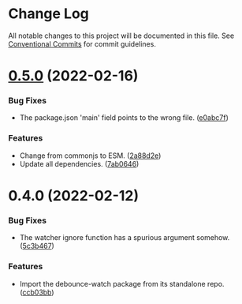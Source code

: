 # Change Log

All notable changes to this project will be documented in this file.
See [Conventional Commits](https://conventionalcommits.org) for commit guidelines.

# [0.5.0](https://github.com/bscotch/tools/compare/@bscotch/debounce-watch@0.4.0...@bscotch/debounce-watch@0.5.0) (2022-02-16)


### Bug Fixes

* The package.json 'main' field points to the wrong file. ([e0abc7f](https://github.com/bscotch/tools/commit/e0abc7fc8fe67e59355123ee524ecbd338c79116))


### Features

* Change from commonjs to ESM. ([2a88d2e](https://github.com/bscotch/tools/commit/2a88d2e22c14b946bc7df5d661e03af525719b51))
* Update all dependencies. ([7ab0646](https://github.com/bscotch/tools/commit/7ab0646cfd7ddc2d975fcf23835d3ff3dfb1259a))





# 0.4.0 (2022-02-12)


### Bug Fixes

* The watcher ignore function has a spurious argument somehow. ([5c3b467](https://github.com/bscotch/tools/commit/5c3b46729c5ce3c838fe233581f7f5a8e3c4e105))


### Features

* Import the debounce-watch package from its standalone repo. ([ccb03bb](https://github.com/bscotch/tools/commit/ccb03bbcee29844637097e1a1932982f87c79d9a))
